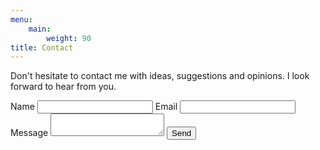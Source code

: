 ```yaml
---
menu:
	main:
		weight: 90
title: Contact
---
```

Don't hesitate to contact me with ideas, suggestions and opinions. I look forward to hear from you.

<form action="https://getsimpleform.com/messages?form_api_token=5f6ce7baef1b2e89d2be999fdc119828" method="post">
<input type='hidden' name='redirect_to' value='https://simonmika.com/message-received' />
<label for="name">Name</label>
<input type="text" name="name" />
<label for="email">Email</label>
<input type="email" name="email" />
<label for="message">Message</label>
<textarea name="message"></textarea>
<button type="submit">Send</button>
</form>
